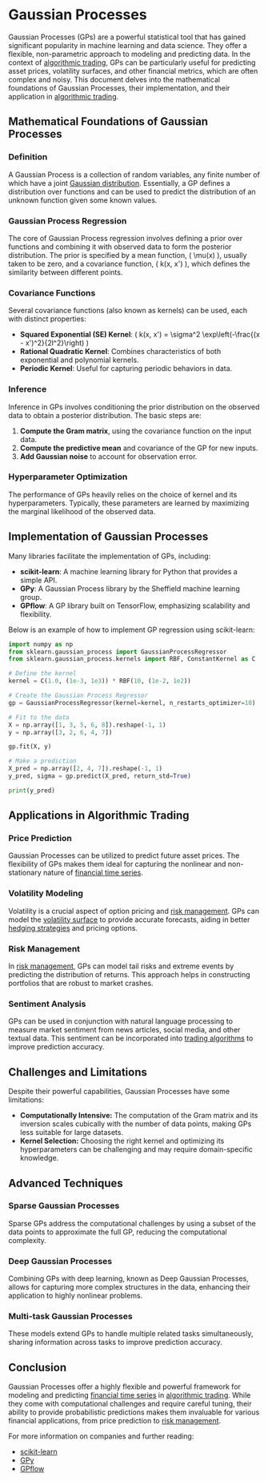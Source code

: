 # Gaussian Processes

Gaussian Processes (GPs) are a powerful statistical tool that has gained significant popularity in machine learning and data science. They offer a flexible, non-parametric approach to modeling and predicting data. In the context of [algorithmic trading](../a/algorithmic_trading.md), GPs can be particularly useful for predicting asset prices, volatility surfaces, and other financial metrics, which are often complex and noisy. This document delves into the mathematical foundations of Gaussian Processes, their implementation, and their application in [algorithmic trading](../a/algorithmic_trading.md).

## Mathematical Foundations of Gaussian Processes

### Definition

A Gaussian Process is a collection of random variables, any finite number of which have a joint [Gaussian distribution](../g/gaussian_distribution.md). Essentially, a GP defines a distribution over functions and can be used to predict the distribution of an unknown function given some known values. 

### Gaussian Process Regression

The core of Gaussian Process regression involves defining a prior over functions and combining it with observed data to form the posterior distribution. The prior is specified by a mean function, \( \mu(x) \), usually taken to be zero, and a covariance function, \( k(x, x') \), which defines the similarity between different points.

### Covariance Functions

Several covariance functions (also known as kernels) can be used, each with distinct properties:

- **Squared Exponential (SE) Kernel**: \( k(x, x') = \sigma^2 \exp\left(-\frac{(x - x')^2}{2l^2}\right) \)
- **Rational Quadratic Kernel**: Combines characteristics of both exponential and polynomial kernels.
- **Periodic Kernel**: Useful for capturing periodic behaviors in data.

### Inference

Inference in GPs involves conditioning the prior distribution on the observed data to obtain a posterior distribution. The basic steps are:

1. **Compute the Gram matrix**, using the covariance function on the input data.
2. **Compute the predictive mean** and covariance of the GP for new inputs.
3. **Add Gaussian noise** to account for observation error.

### Hyperparameter Optimization

The performance of GPs heavily relies on the choice of kernel and its hyperparameters. Typically, these parameters are learned by maximizing the marginal likelihood of the observed data.

## Implementation of Gaussian Processes

Many libraries facilitate the implementation of GPs, including:

- **scikit-learn**: A machine learning library for Python that provides a simple API.
- **GPy**: A Gaussian Process library by the Sheffield machine learning group.
- **GPflow**: A GP library built on TensorFlow, emphasizing scalability and flexibility.

Below is an example of how to implement GP regression using scikit-learn:

```python
import numpy as np
from sklearn.gaussian_process import GaussianProcessRegressor
from sklearn.gaussian_process.kernels import RBF, ConstantKernel as C

# Define the kernel
kernel = C(1.0, (1e-3, 1e3)) * RBF(10, (1e-2, 1e2))

# Create the Gaussian Process Regressor
gp = GaussianProcessRegressor(kernel=kernel, n_restarts_optimizer=10)

# Fit to the data
X = np.array([1, 3, 5, 6, 8]).reshape(-1, 1)
y = np.array([3, 2, 6, 4, 7])

gp.fit(X, y)

# Make a prediction
X_pred = np.array([2, 4, 7]).reshape(-1, 1)
y_pred, sigma = gp.predict(X_pred, return_std=True)

print(y_pred)
```

## Applications in Algorithmic Trading

### Price Prediction

Gaussian Processes can be utilized to predict future asset prices. The flexibility of GPs makes them ideal for capturing the nonlinear and non-stationary nature of [financial time series](../f/financial_time_series.md).

### Volatility Modeling

Volatility is a crucial aspect of option pricing and [risk management](../r/risk_management.md). GPs can model the [volatility surface](../v/volatility_surface.md) to provide accurate forecasts, aiding in better [hedging strategies](../h/hedging_strategies.md) and pricing options.

### Risk Management

In [risk management](../r/risk_management.md), GPs can model tail risks and extreme events by predicting the distribution of returns. This approach helps in constructing portfolios that are robust to market crashes.

### Sentiment Analysis

GPs can be used in conjunction with natural language processing to measure market sentiment from news articles, social media, and other textual data. This sentiment can be incorporated into [trading algorithms](../t/trading_algorithms.md) to improve prediction accuracy.

## Challenges and Limitations

Despite their powerful capabilities, Gaussian Processes have some limitations:

- **Computationally Intensive:** The computation of the Gram matrix and its inversion scales cubically with the number of data points, making GPs less suitable for large datasets.
- **Kernel Selection:** Choosing the right kernel and optimizing its hyperparameters can be challenging and may require domain-specific knowledge.

## Advanced Techniques

### Sparse Gaussian Processes

Sparse GPs address the computational challenges by using a subset of the data points to approximate the full GP, reducing the computational complexity.

### Deep Gaussian Processes

Combining GPs with deep learning, known as Deep Gaussian Processes, allows for capturing more complex structures in the data, enhancing their application to highly nonlinear problems.

### Multi-task Gaussian Processes

These models extend GPs to handle multiple related tasks simultaneously, sharing information across tasks to improve prediction accuracy.

## Conclusion

Gaussian Processes offer a highly flexible and powerful framework for modeling and predicting [financial time series](../f/financial_time_series.md) in [algorithmic trading](../a/algorithmic_trading.md). While they come with computational challenges and require careful tuning, their ability to provide probabilistic predictions makes them invaluable for various financial applications, from price prediction to [risk management](../r/risk_management.md).

For more information on companies and further reading:

- [scikit-learn](https://scikit-learn.org/)
- [GPy](https://sheffieldml.github.io/GPy/)
- [GPflow](https://www.gpflow.org/)

